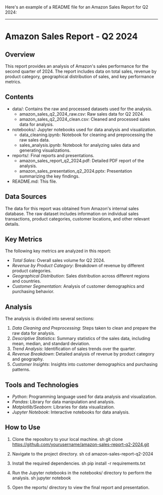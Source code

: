 Here's an example of a README file for an Amazon Sales Report for Q2 2024:

---

# Amazon Sales Report - Q2 2024

## Overview
This report provides an analysis of Amazon's sales performance for the second quarter of 2024. The report includes data on total sales, revenue by product category, geographical distribution of sales, and key performance metrics.

## Contents
- data/: Contains the raw and processed datasets used for the analysis.
  - amazon_sales_q2_2024_raw.csv: Raw sales data for Q2 2024.
  - amazon_sales_q2_2024_clean.csv: Cleaned and processed sales data for analysis.
- notebooks/: Jupyter notebooks used for data analysis and visualization.
  - data_cleaning.ipynb: Notebook for cleaning and preprocessing the raw sales data.
  - sales_analysis.ipynb: Notebook for analyzing sales data and generating visualizations.
- reports/: Final reports and presentations.
  - amazon_sales_report_q2_2024.pdf: Detailed PDF report of the analysis.
  - amazon_sales_presentation_q2_2024.pptx: Presentation summarizing the key findings.
- README.md: This file.

## Data Sources
The data for this report was obtained from Amazon's internal sales database. The raw dataset includes information on individual sales transactions, product categories, customer locations, and other relevant details.

## Key Metrics
The following key metrics are analyzed in this report:
- *Total Sales*: Overall sales volume for Q2 2024.
- *Revenue by Product Category*: Breakdown of revenue by different product categories.
- *Geographical Distribution*: Sales distribution across different regions and countries.
- *Customer Segmentation*: Analysis of customer demographics and purchasing behavior.

## Analysis
The analysis is divided into several sections:
1. *Data Cleaning and Preprocessing*: Steps taken to clean and prepare the raw data for analysis.
2. *Descriptive Statistics*: Summary statistics of the sales data, including mean, median, and standard deviation.
3. *Trend Analysis*: Identification of sales trends over the quarter.
4. *Revenue Breakdown*: Detailed analysis of revenue by product category and geography.
5. *Customer Insights*: Insights into customer demographics and purchasing patterns.

## Tools and Technologies
- *Python*: Programming language used for data analysis and visualization.
- *Pandas*: Library for data manipulation and analysis.
- *Matplotlib/Seaborn*: Libraries for data visualization.
- *Jupyter Notebook*: Interactive notebooks for data analysis.

## How to Use
1. Clone the repository to your local machine.
   sh
   git clone https://github.com/yourusername/amazon-sales-report-q2-2024.git
   
2. Navigate to the project directory.
   sh
   cd amazon-sales-report-q2-2024
   
3. Install the required dependencies.
   sh
   pip install -r requirements.txt
   
4. Run the Jupyter notebooks in the notebooks/ directory to perform the analysis.
   sh
   jupyter notebook
   
5. Open the reports/ directory to view the final report and presentation.



